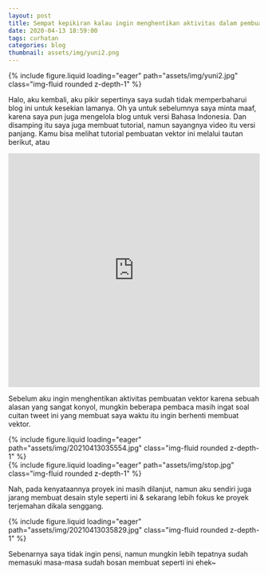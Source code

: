 ```yaml
---
layout: post
title: Sempat kepikiran kalau ingin menghentikan aktivitas dalam pembuatan proyek vektor
date: 2020-04-13 18:59:00
tags: curhatan
categories: blog
thumbnail: assets/img/yuni2.png
---
```


<div class="row mt-3">
    <div class="col-sm mt-3 mt-md-0">
        {% include figure.liquid loading="eager" path="assets/img/yuni2.jpg" class="img-fluid rounded z-depth-1" %}
    </div>
</div>

Halo, aku kembali, aku pikir sepertinya saya sudah tidak memperbaharui blog ini untuk kesekian lamanya. Oh ya untuk sebelumnya saya minta maaf, karena saya pun juga mengelola blog untuk versi Bahasa Indonesia. Dan disamping itu saya juga membuat tutorial, namun sayangnya video itu versi panjang. Kamu bisa melihat tutorial pembuatan vektor ini melalui tautan berikut, atau

<iframe width="100%" height="468" src="https://www.youtube.com/embed/Mjbc3DS50SQ?si=NDSglW_BUgT2LIiT" title="YouTube video player" frameborder="0" allowfullscreen></iframe>

Sebelum aku ingin menghentikan aktivitas pembuatan vektor karena sebuah alasan yang sangat konyol, mungkin beberapa pembaca masih ingat soal cuitan tweet ini yang membuat saya waktu itu ingin berhenti membuat vektor.

<div class="row mt-3">
    <div class="col-sm mt-3 mt-md-0">
        {% include figure.liquid loading="eager" path="assets/img/20210413035554.jpg" class="img-fluid rounded z-depth-1" %}
    </div>
</div>

<div class="row mt-3">
    <div class="col-sm mt-3 mt-md-0">
        {% include figure.liquid loading="eager" path="assets/img/stop.jpg" class="img-fluid rounded z-depth-1" %}
    </div>
</div>

Nah, pada kenyataannya proyek ini masih dilanjut, namun aku sendiri juga jarang membuat desain style seperti ini & sekarang lebih fokus ke proyek terjemahan dikala senggang.

<div class="row mt-3">
    <div class="col-sm mt-3 mt-md-0">
        {% include figure.liquid loading="eager" path="assets/img/20210413035829.jpg" class="img-fluid rounded z-depth-1" %}
    </div>
</div>

Sebenarnya saya tidak ingin pensi, namun mungkin lebih tepatnya sudah memasuki masa-masa sudah bosan membuat seperti ini ehek~
